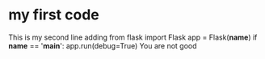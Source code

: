 # my first code
This is my second line adding
from flask import Flask
app = Flask(__name__)
if __name__ == '__main__':
	app.run(debug=True)
You are not good